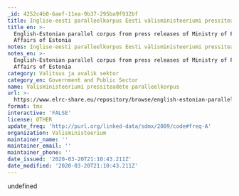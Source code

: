 ```yaml
---
_id: 4252c4b0-6aef-11ea-9b37-295ba9f932bf
title: Inglise-eesti paralleelkorpus Eesti välisministeeriumi pressiteadetest
title_en: >-
  English-Estonian parallel corpus from press releases of Ministry of Foreign
  Affairs of Estonia
notes: Inglise-eesti paralleelkorpus Eesti välisministeeriumi pressiteadetest
notes_en: >-
  English-Estonian parallel corpus from press releases of Ministry of Foreign
  Affairs of Estonia
category: Valitsus ja avalik sektor
category_en: Government and Public Sector
name: Valisministeeriumi pressiteadete paralleelkorpus
url: >-
  https://www.elrc-share.eu/repository/browse/english-estonian-parallel-corpus-from-press-releases-of-ministry-of-foreign-affairs-of-estonia/6d489a22b85811e9a7e100155d0267062934f54f1d284ba8b0b1a730cc755c82/
format: tmx
interactive: 'FALSE'
license: OTHER
update_freq: 'http://purl.org/linked-data/sdmx/2009/code#freq-A'
organization: Valisministeerium
maintainer_name: ''
maintainer_email: ''
maintainer_phone: ''
date_issued: '2020-03-20T21:10:43.211Z'
date_modified: '2020-03-20T21:10:43.211Z'
---
```

undefined
